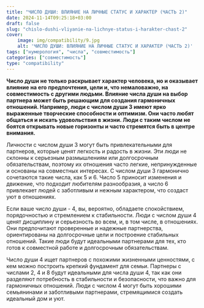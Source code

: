 ```yaml
---
title: "ЧИСЛО ДУШИ: ВЛИЯНИЕ НА ЛИЧНЫЕ СТАТУС И ХАРАКТЕР (ЧАСТЬ 2)"
date: 2024-11-14T09:25:18+03:00
draft: false
slug: "chislo-dushi-vliyanie-na-lichnye-status-i-harakter-chast-2"
cover:
    image: img/compatibility/9.jpg
    alt: 'ЧИСЛО ДУШИ: ВЛИЯНИЕ НА ЛИЧНЫЕ СТАТУС И ХАРАКТЕР (ЧАСТЬ 2)'
tags: ["нумерология", "числа", "совместимость"]
categories: ["совместимость"]
type: "compatibility"
---
```


**Число души не только раскрывает характер человека, но и оказывает влияние на его предпочтения, цели и, что немаловажно, на совместимость с другими людьми. Влияние числа души на выбор партнера может быть решающим для создания гармоничных отношений. Например, люди с числом души 3 имеют ярко выраженные творческие способности и оптимизм. Они часто любят общаться и искать удовольствия в жизни. Люди с таким числом не боятся открывать новые горизонты и часто стремятся быть в центре внимания.**

Личности с числом души 3 могут быть привлекательными для партнеров, которые ценят легкость и радость в жизни. Эти люди не склонны к серьезным размышлениям или долгосрочным обязательствам, поэтому их отношения часто легкие, непринужденные и основаны на совместных интересах. С числом души 3 гармонично сочетаются такие числа, как 5 и 6. Число 5 приносит изменения и движение, что подходит любителям разнообразия, а число 6 привлекает людей с заботливым и нежным характером, что создаст уют в отношениях.

Если ваше число души - 4, вы, вероятно, обладаете спокойствием, порядочностью и стремлением к стабильности. Люди с числом души 4 ценят дисциплину и серьезность во всем, и, в том числе, в отношениях. Они предпочитают проверенные и надежные партнерства, ориентированы на долгосрочные цели и построение стабильных отношений. Такие люди будут идеальными партнерами для тех, кто готов к совместной работе и долгосрочным обязательствам.

Число души 4 ищет партнеров с похожими жизненными ценностями, с кем можно построить крепкий фундамент для семьи. Партнеры с числами 2, 4 и 8 будут идеальными для числа души 4, так как они разделяют потребность в стабильности и безопасности, что важно для гармоничных отношений. Люди с числом 4 могут быть хорошими семьянинами и заботливыми партнерами, стремящимися создать идеальный дом и уют.
